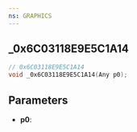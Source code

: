 ```yaml
---
ns: GRAPHICS
---
```

## _0x6C03118E9E5C1A14

```c
// 0x6C03118E9E5C1A14
void _0x6C03118E9E5C1A14(Any p0);
```

## Parameters
* **p0**:
